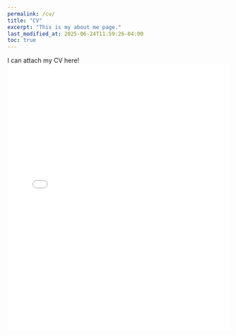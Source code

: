 ```yaml
---
permalink: /cv/
title: "CV"
excerpt: "This is my about me page."
last_modified_at: 2025-06-24T11:59:26-04:00
toc: true
---
```


I can attach my CV here!
<embed src="_pages/Wallace_CV_2025.pdf" type="application/pdf" width="100%" height="600px" title="Embedded PDF Viewer" />
